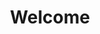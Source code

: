 ---
layout: chapter
title: Welcome
course: workshop

slides:

  - class: title-slide

    content: |

      ![Gather Workshops Logo]([[BASE_URL]]/theme/assets/images/gw_logo.png)

      # Self Driving Robot
      

    notes: |

      In this chapter students will learn the concept of a self driving robot, and how ultrasonic sensors are used. 


    
##########


  - content: |


      ## Self driving robots?!
      
      Yes, you can create a self driving robot with your own mBot
      using a ultrasonic sensor. How exciting!

    notes: |

      You can program your mbot to never crash into a wall or anything by using ultrasonic sensors.
      Who has seen one of those robot vacumn cleaners?
      Does anyone know what ultrasonic sensor might do?
      Ultrasonic sensors generate sound waves and evaluate the echo which is received back by the sensor
      measuring the time interval between sending the signal and receiving the echo to determine the distance to an object.

    
##########

  - content: |


      ## Hmmm
      ![Thinking]([[BASE_URL]]/media/images/slidecontent/thinking.gif)
      Have a think about statements/commands that would be used.
      Googling is encouraged. 
    notes: |

      If/else, forever loop, ultrasonic sensor, and operators. 

    
##########

  - content: |


      ## Self Driving Robot Challenge
      ![We can Do it]([[BASE_URL]]/media/images/slidecontent/wecandoit.jpg){: height="300" width="250"}
      Program your robot to keep driving without smashing into anything.
      Apply what you've learnt.  
      
    notes: |

      Demo my self driving robot. 

    
##########
         
         
         
  - content: |

      ## Be creative

      You can add anything else you wish to your program.
      Sounds, flashing lights, anything!
      
    notes: |

      Demo my self driving robot. 
      

    


##########

  - content: |

      ![Thumbs Up!]([[BASE_URL]]/theme/assets/images/thumbs-up.svg){: height="200"}

      ## Self Driving Robots: Completed
      It's been awesome working with you girls!
      If you have any questions or just want to have a chat,
      feel free to come talk to me :)
      

    notes: |

      The end. 


---